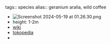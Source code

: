 tags:: species
alias:: geranium aralia, wild coffee

- ![Screenshot 2024-05-19 at 01.26.30.png](https://peach-geographical-bat-397.mypinata.cloud/ipfs/QmZ5kjRxch5jpmZdXVPFuKuJkQnxRW7ZgB21uaSRGRpBmd)
- height: 1-2m
- [wiki](https://en.wikipedia.org/wiki/Polyscias_guilfoylei)
- [tokopedia](https://www.tokopedia.com/socialhomeid/tanaman-hias-polyscias-fruticosa-variegata-geranium-aralia-cikra?extParam=ivf%3Dfalse%26src%3Dsearch)
-